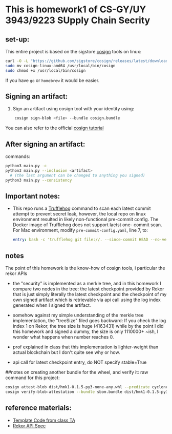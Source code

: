 # This is homework1 of CS-GY/UY 3943/9223 SUpply Chain Secrity

## set-up:
This entire project is based on the sigstore [cosign](https://docs.sigstore.dev/cosign/system_config/installation/) tools
on linux:
```bash
curl -O -L "https://github.com/sigstore/cosign/releases/latest/download/cosign-linux-amd64"
sudo mv cosign-linux-amd64 /usr/local/bin/cosign
sudo chmod +x /usr/local/bin/cosign
```
If you have ``go`` or ``homebrew`` it would be easier.
## Signing an artifact:
1. Sign an artifact using cosign tool with your identity using:
```bash
    cosign sign-blob <file> --bundle cosign.bundle
  ```
You can also refer to the official [cosign tutorial](https://docs.sigstore.dev/cosign/signing/signing_with_blobs/)

## After signing an artifact:
commands:
```bash
python3 main.py -c
python3 main.py --inclusion <artifact> 
  # (the last argument can be changed to anything you signed)
python3 main.py --consistency
```
## Important notes:

- This repo runs a [Trufflehog](https://github.com/trufflesecurity/trufflehog) 
    command to scan each latest commit attempt to prevent secret leak,
    however, the local repo on linux environment resulted in likely non-functional
    pre-commit config. The Docker image of Trufflehog does not support laetst one-
    commit scan. For Mac environment, modify ``pre-commit-config.yaml``, line 7, to:
    ```yaml
    entry: bash -c 'trufflehog git file://. --since-commit HEAD --no-verification --fail --max-depth=1'
    ```

## notes
The point of this homework is the know-how of cosign tools, i particular the rekor APIs
- the "security" is implemented as a merkle tree, and in this homework I compare two nodes in the tree:
the latest checkpoint provided by Rekor that is just simply literally the latest checkpoint
and the checkpoint of my own signed artifact which is retrievable via
api call using the log index generated when I signed the artifact.

- somehow against my simple understanding of the merkle tree implementation, the "treeSize" filed goes backward:
If you check the log index 1 on Rekor, the tree size is huge (4163431) while by the point I did this homework
and signed a dummy, the size is only 1110000+ ~ish, I wonder what happens when number
reaches 0.

- prof explained in class that this implementation is lighter-weight than actual blockchain but I don't quite see why or how.

- api call for latest checkpoint entry, do NOT specify stable=True


##notes on creating another bundle for the wheel, and verify it:
raw command for this project:
```bash
cosign attest-blob dist/hmk1-0.1.5-py3-none-any.whl --predicate cyclonedx-sbom.json --bundle sbom.bundle --type cyclonedx
cosign verify-blob-attestation --bundle sbom.bundle dist/hmk1-0.1.5-py3-none-any.whl --certificate-identity jr5887@nyu.edu --certificate-oidc-issuer https://token.actions.githubusercontent.com --type cyclonedx --check-claims
```

## reference materials:
- [Template Code from class TA](https://github.com/mayank-ramnani/python-rekor-monitor-template)
- [Rekor API Spec](https://www.sigstore.dev/swagger/#/tlog/getLogInfo)